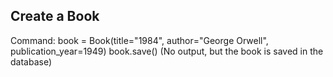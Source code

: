 ## Create a Book
Command:
book = Book(title="1984", author="George Orwell", publication_year=1949)
book.save()
(No output, but the book is saved in the database)
